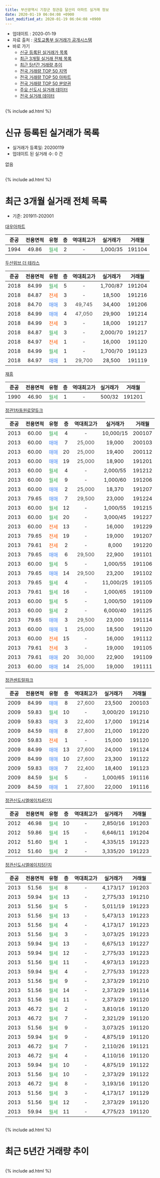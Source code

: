 ```yaml
---
title: 부산광역시 기장군 정관읍 달산리 아파트 실거래 정보
date: 2020-01-19 06:04:08 +0900
last_modified_at: 2020-01-19 06:04:08 +0900
---
```


* 업데이트 : 2020-01-19
* 자료 출처 : [국토교통부 실거래가 공개시스템](http://rt.molit.go.kr)
* 바로 가기
    * [신규 등록된 실거래가 목록](#신규-등록된-실거래가-목록)
    * [최근 3개월 실거래 전체 목록](#최근-3개월-실거래-전체-목록)
    * [최근 5년간 거래량 추이](#최근-5년간-거래량-추이)
    * [전국 거래량 TOP 50 지역](https://apt-info.github.io/apt-trade-info/최근-3개월-전국에서-가장-거래가-많이-발생한-지역)
    * [전국 거래량 TOP 50 아파트](https://apt-info.github.io/apt-trade-info/최근-3개월-전국에서-가장-거래가-많이-발생한-아파트)
    * [전국 거래량 TOP 50 분양권](https://apt-info.github.io/apt-trade-info/최근-3개월-전국에서-가장-거래가-많이-발생한-분양권)
    * [주요 신도시 실거래 데이터](https://apt-info.github.io/apt-trade-info/주요-신도시)
    * [전국 실거래 데이터](https://apt-info.github.io/apt-trade-info/전국)
<br>
{% include ad.html %}
<br>

# 신규 등록된 실거래가 목록
* 실거래가 등록일: 20200119
* 업데이트 된 실거래 수: 0 건

없음

<br>
{% include ad.html %}
<br>

# 최근 3개월 실거래 전체 목록
* 기준: 201911-202001


[대우아파트](https://search.naver.com/search.naver?query=%EB%B6%80%EC%82%B0%EA%B4%91%EC%97%AD%EC%8B%9C+%EA%B8%B0%EC%9E%A5%EA%B5%B0+%EC%A0%95%EA%B4%80%EC%9D%8D+%EB%8B%AC%EC%82%B0%EB%A6%AC+%EB%8C%80%EC%9A%B0%EC%95%84%ED%8C%8C%ED%8A%B8)

|준공|전용면적|유형|층|역대최고가|실거래가|거래월|
|:---:|:---:|:---:|:---:|:---:|:---:|:---:|
|1994|49.86|<span style="color:#34a853">월세</span>|2|<span style="color:#444444">-</span>|1,000/35|191104|

[두산위브 더 테라스](https://search.naver.com/search.naver?query=%EB%B6%80%EC%82%B0%EA%B4%91%EC%97%AD%EC%8B%9C+%EA%B8%B0%EC%9E%A5%EA%B5%B0+%EC%A0%95%EA%B4%80%EC%9D%8D+%EB%8B%AC%EC%82%B0%EB%A6%AC+%EB%91%90%EC%82%B0%EC%9C%84%EB%B8%8C+%EB%8D%94+%ED%85%8C%EB%9D%BC%EC%8A%A4)

|준공|전용면적|유형|층|역대최고가|실거래가|거래월|
|:---:|:---:|:---:|:---:|:---:|:---:|:---:|
|2018|84.99|<span style="color:#34a853">월세</span>|5|<span style="color:#444444">-</span>|1,700/87|191204|
|2018|84.87|<span style="color:#ff5a00">전세</span>|3|<span style="color:#444444">-</span>|18,500|191216|
|2018|84.70|<span style="color:#4285f3">매매</span>|3|<span style="color:#444444">49,745</span>|34,400|191206|
|2018|84.99|<span style="color:#4285f3">매매</span>|4|<span style="color:#444444">47,050</span>|29,900|191214|
|2018|84.99|<span style="color:#ff5a00">전세</span>|3|<span style="color:#444444">-</span>|18,000|191217|
|2018|84.87|<span style="color:#34a853">월세</span>|3|<span style="color:#444444">-</span>|2,000/70|191217|
|2018|84.97|<span style="color:#ff5a00">전세</span>|1|<span style="color:#444444">-</span>|16,000|191120|
|2018|84.99|<span style="color:#34a853">월세</span>|1|<span style="color:#444444">-</span>|1,700/70|191123|
|2018|84.97|<span style="color:#4285f3">매매</span>|1|<span style="color:#444444">29,700</span>|28,500|191119|

[재흥](https://search.naver.com/search.naver?query=%EB%B6%80%EC%82%B0%EA%B4%91%EC%97%AD%EC%8B%9C+%EA%B8%B0%EC%9E%A5%EA%B5%B0+%EC%A0%95%EA%B4%80%EC%9D%8D+%EB%8B%AC%EC%82%B0%EB%A6%AC+%EC%9E%AC%ED%9D%A5)

|준공|전용면적|유형|층|역대최고가|실거래가|거래월|
|:---:|:---:|:---:|:---:|:---:|:---:|:---:|
|1990|46.90|<span style="color:#34a853">월세</span>|1|<span style="color:#444444">-</span>|500/32|191201|

[정관1차동원로얄듀크](https://search.naver.com/search.naver?query=%EB%B6%80%EC%82%B0%EA%B4%91%EC%97%AD%EC%8B%9C+%EA%B8%B0%EC%9E%A5%EA%B5%B0+%EC%A0%95%EA%B4%80%EC%9D%8D+%EB%8B%AC%EC%82%B0%EB%A6%AC+%EC%A0%95%EA%B4%801%EC%B0%A8%EB%8F%99%EC%9B%90%EB%A1%9C%EC%96%84%EB%93%80%ED%81%AC)

|준공|전용면적|유형|층|역대최고가|실거래가|거래월|
|:---:|:---:|:---:|:---:|:---:|:---:|:---:|
|2013|60.00|<span style="color:#34a853">월세</span>|4|<span style="color:#444444">-</span>|10,000/15|200107|
|2013|60.00|<span style="color:#4285f3">매매</span>|7|<span style="color:#444444">25,000</span>|19,000|200103|
|2013|60.00|<span style="color:#4285f3">매매</span>|20|<span style="color:#444444">25,000</span>|19,400|200112|
|2013|60.00|<span style="color:#4285f3">매매</span>|19|<span style="color:#444444">25,000</span>|18,900|191201|
|2013|60.00|<span style="color:#34a853">월세</span>|4|<span style="color:#444444">-</span>|2,000/55|191212|
|2013|60.00|<span style="color:#34a853">월세</span>|9|<span style="color:#444444">-</span>|1,000/60|191206|
|2013|60.00|<span style="color:#4285f3">매매</span>|2|<span style="color:#444444">25,000</span>|18,370|191207|
|2013|79.65|<span style="color:#4285f3">매매</span>|7|<span style="color:#444444">29,500</span>|23,000|191224|
|2013|60.00|<span style="color:#34a853">월세</span>|12|<span style="color:#444444">-</span>|1,000/55|191215|
|2013|60.00|<span style="color:#34a853">월세</span>|20|<span style="color:#444444">-</span>|3,000/45|191227|
|2013|60.00|<span style="color:#ff5a00">전세</span>|13|<span style="color:#444444">-</span>|16,000|191229|
|2013|79.65|<span style="color:#ff5a00">전세</span>|19|<span style="color:#444444">-</span>|19,000|191207|
|2013|79.61|<span style="color:#ff5a00">전세</span>|2|<span style="color:#444444">-</span>|8,000|191220|
|2013|79.65|<span style="color:#4285f3">매매</span>|6|<span style="color:#444444">29,500</span>|22,900|191101|
|2013|60.00|<span style="color:#34a853">월세</span>|5|<span style="color:#444444">-</span>|1,000/55|191106|
|2013|79.65|<span style="color:#4285f3">매매</span>|14|<span style="color:#444444">29,500</span>|23,200|191102|
|2013|79.65|<span style="color:#34a853">월세</span>|4|<span style="color:#444444">-</span>|11,000/25|191105|
|2013|79.61|<span style="color:#34a853">월세</span>|16|<span style="color:#444444">-</span>|1,000/65|191109|
|2013|60.00|<span style="color:#34a853">월세</span>|5|<span style="color:#444444">-</span>|1,000/50|191109|
|2013|60.00|<span style="color:#34a853">월세</span>|2|<span style="color:#444444">-</span>|6,000/40|191125|
|2013|79.65|<span style="color:#4285f3">매매</span>|3|<span style="color:#444444">29,500</span>|23,000|191114|
|2013|60.00|<span style="color:#4285f3">매매</span>|1|<span style="color:#444444">25,000</span>|18,500|191120|
|2013|60.00|<span style="color:#ff5a00">전세</span>|15|<span style="color:#444444">-</span>|16,000|191112|
|2013|79.61|<span style="color:#ff5a00">전세</span>|3|<span style="color:#444444">-</span>|19,000|191105|
|2013|79.61|<span style="color:#4285f3">매매</span>|20|<span style="color:#444444">30,000</span>|22,900|191109|
|2013|60.00|<span style="color:#4285f3">매매</span>|14|<span style="color:#444444">25,000</span>|19,000|191111|

[정관센트럴파크](https://search.naver.com/search.naver?query=%EB%B6%80%EC%82%B0%EA%B4%91%EC%97%AD%EC%8B%9C+%EA%B8%B0%EC%9E%A5%EA%B5%B0+%EC%A0%95%EA%B4%80%EC%9D%8D+%EB%8B%AC%EC%82%B0%EB%A6%AC+%EC%A0%95%EA%B4%80%EC%84%BC%ED%8A%B8%EB%9F%B4%ED%8C%8C%ED%81%AC)

|준공|전용면적|유형|층|역대최고가|실거래가|거래월|
|:---:|:---:|:---:|:---:|:---:|:---:|:---:|
|2009|84.99|<span style="color:#4285f3">매매</span>|8|<span style="color:#444444">27,600</span>|23,500|200103|
|2009|59.83|<span style="color:#34a853">월세</span>|10|<span style="color:#444444">-</span>|3,000/20|191210|
|2009|59.83|<span style="color:#4285f3">매매</span>|3|<span style="color:#444444">22,400</span>|17,000|191214|
|2009|84.59|<span style="color:#4285f3">매매</span>|8|<span style="color:#444444">27,800</span>|21,000|191220|
|2009|59.83|<span style="color:#ff5a00">전세</span>|1|<span style="color:#444444">-</span>|15,000|191120|
|2009|84.99|<span style="color:#4285f3">매매</span>|13|<span style="color:#444444">27,600</span>|24,000|191124|
|2009|84.99|<span style="color:#4285f3">매매</span>|10|<span style="color:#444444">27,600</span>|23,300|191122|
|2009|59.83|<span style="color:#4285f3">매매</span>|7|<span style="color:#444444">22,400</span>|18,400|191123|
|2009|84.59|<span style="color:#34a853">월세</span>|5|<span style="color:#444444">-</span>|1,000/65|191116|
|2009|84.59|<span style="color:#4285f3">매매</span>|1|<span style="color:#444444">27,800</span>|22,000|191116|


<script async src="//pagead2.googlesyndication.com/pagead/js/adsbygoogle.js"></script>
<!-- 기본 -->
<ins class="adsbygoogle"
     style="display:block"
     data-ad-client="ca-pub-1142216861245946"
     data-ad-slot="4805727019"
     data-ad-format="auto"
     data-full-width-responsive="true"></ins>
<script>
(adsbygoogle = window.adsbygoogle || []).push({});
</script>


[정관신도시엘에이치4단지](https://search.naver.com/search.naver?query=%EB%B6%80%EC%82%B0%EA%B4%91%EC%97%AD%EC%8B%9C+%EA%B8%B0%EC%9E%A5%EA%B5%B0+%EC%A0%95%EA%B4%80%EC%9D%8D+%EB%8B%AC%EC%82%B0%EB%A6%AC+%EC%A0%95%EA%B4%80%EC%8B%A0%EB%8F%84%EC%8B%9C%EC%97%98%EC%97%90%EC%9D%B4%EC%B9%984%EB%8B%A8%EC%A7%80)

|준공|전용면적|유형|층|역대최고가|실거래가|거래월|
|:---:|:---:|:---:|:---:|:---:|:---:|:---:|
|2012|46.98|<span style="color:#34a853">월세</span>|10|<span style="color:#444444">-</span>|2,850/16|191203|
|2012|59.86|<span style="color:#34a853">월세</span>|15|<span style="color:#444444">-</span>|6,646/11|191204|
|2012|51.60|<span style="color:#34a853">월세</span>|1|<span style="color:#444444">-</span>|4,335/15|191223|
|2012|51.60|<span style="color:#34a853">월세</span>|2|<span style="color:#444444">-</span>|3,335/20|191223|

[정관신도시엘에이치5단지](https://search.naver.com/search.naver?query=%EB%B6%80%EC%82%B0%EA%B4%91%EC%97%AD%EC%8B%9C+%EA%B8%B0%EC%9E%A5%EA%B5%B0+%EC%A0%95%EA%B4%80%EC%9D%8D+%EB%8B%AC%EC%82%B0%EB%A6%AC+%EC%A0%95%EA%B4%80%EC%8B%A0%EB%8F%84%EC%8B%9C%EC%97%98%EC%97%90%EC%9D%B4%EC%B9%985%EB%8B%A8%EC%A7%80)

|준공|전용면적|유형|층|역대최고가|실거래가|거래월|
|:---:|:---:|:---:|:---:|:---:|:---:|:---:|
|2013|51.56|<span style="color:#34a853">월세</span>|8|<span style="color:#444444">-</span>|4,173/17|191203|
|2013|59.94|<span style="color:#34a853">월세</span>|13|<span style="color:#444444">-</span>|2,775/33|191210|
|2013|51.56|<span style="color:#34a853">월세</span>|5|<span style="color:#444444">-</span>|5,011/19|191223|
|2013|51.56|<span style="color:#34a853">월세</span>|13|<span style="color:#444444">-</span>|5,473/13|191223|
|2013|51.56|<span style="color:#34a853">월세</span>|4|<span style="color:#444444">-</span>|4,173/17|191223|
|2013|51.56|<span style="color:#34a853">월세</span>|3|<span style="color:#444444">-</span>|3,073/25|191223|
|2013|59.94|<span style="color:#34a853">월세</span>|13|<span style="color:#444444">-</span>|6,675/13|191227|
|2013|59.94|<span style="color:#34a853">월세</span>|12|<span style="color:#444444">-</span>|2,775/33|191223|
|2013|51.56|<span style="color:#34a853">월세</span>|11|<span style="color:#444444">-</span>|4,973/13|191223|
|2013|59.94|<span style="color:#34a853">월세</span>|4|<span style="color:#444444">-</span>|2,775/33|191223|
|2013|51.56|<span style="color:#34a853">월세</span>|9|<span style="color:#444444">-</span>|2,373/29|191210|
|2013|51.56|<span style="color:#34a853">월세</span>|14|<span style="color:#444444">-</span>|2,373/29|191114|
|2013|51.56|<span style="color:#34a853">월세</span>|11|<span style="color:#444444">-</span>|2,373/29|191120|
|2013|46.72|<span style="color:#34a853">월세</span>|2|<span style="color:#444444">-</span>|3,810/16|191120|
|2013|46.72|<span style="color:#34a853">월세</span>|7|<span style="color:#444444">-</span>|2,321/29|191120|
|2013|51.56|<span style="color:#34a853">월세</span>|9|<span style="color:#444444">-</span>|3,073/25|191120|
|2013|59.94|<span style="color:#34a853">월세</span>|9|<span style="color:#444444">-</span>|4,875/19|191120|
|2013|46.72|<span style="color:#34a853">월세</span>|7|<span style="color:#444444">-</span>|2,110/26|191121|
|2013|46.72|<span style="color:#34a853">월세</span>|4|<span style="color:#444444">-</span>|4,110/16|191120|
|2013|59.94|<span style="color:#34a853">월세</span>|10|<span style="color:#444444">-</span>|4,875/19|191122|
|2013|51.56|<span style="color:#34a853">월세</span>|10|<span style="color:#444444">-</span>|2,373/29|191122|
|2013|46.72|<span style="color:#34a853">월세</span>|8|<span style="color:#444444">-</span>|3,193/16|191120|
|2013|51.56|<span style="color:#34a853">월세</span>|3|<span style="color:#444444">-</span>|4,173/17|191129|
|2013|51.56|<span style="color:#34a853">월세</span>|12|<span style="color:#444444">-</span>|2,373/29|191120|
|2013|59.94|<span style="color:#34a853">월세</span>|11|<span style="color:#444444">-</span>|4,775/23|191120|


<br>
{% include ad.html %}
<br>

# 최근 5년간 거래량 추이


<div style="width:100%;">
    <canvas id="deal_progress" height="200"></canvas>
</div>

<script>
new Chart(document.getElementById("deal_progress"), {
    type: 'line',
    data: {
        labels: ['201501','201502','201503','201504','201505','201506','201507','201508','201509','201510','201511','201512','201601','201602','201603','201604','201605','201606','201607','201608','201609','201610','201611','201612','201701','201702','201703','201704','201705','201706','201707','201708','201709','201710','201711','201712','201801','201802','201803','201804','201805','201806','201807','201808','201809','201810','201811','201812','201901','201902','201903','201904','201905','201906','201907','201908','201909','201910','201911','201912','202001'],
        datasets: [{
            label: '매매',
            pointRadius: 1,
            data: [19, 19, 25, 23, 23, 24, 36, 32, 25, 31, 14, 12, 11, 16, 12, 19, 11, 6, 22, 22, 12, 19, 14, 9, 7, 11, 7, 10, 6, 9, 5, 2, 8, 2, 5, 8, 11, 6, 8, 9, 4, 8, 7, 5, 7, 6, 7, 7, 4, 3, 4, 6, 10, 6, 3, 7, 11, 10, 11, 7, 3],
            borderColor: "rgba(255, 201, 14, 1)",
            backgroundColor: "rgba(255, 201, 14, 0.5)",
            fill: false,
            lineTension: 0
        },{
            label: '전월세',
            pointRadius: 1,
            data: [11, 9, 25, 10, 10, 44, 29, 21, 15, 21, 77, 41, 20, 22, 15, 23, 18, 23, 21, 25, 12, 59, 15, 12, 33, 12, 13, 13, 9, 26, 31, 14, 20, 12, 37, 19, 11, 22, 19, 13, 21, 22, 25, 24, 34, 37, 21, 19, 16, 13, 13, 17, 11, 14, 19, 18, 12, 23, 26, 28, 1],
            borderColor: "rgba(0, 141, 185, 1)",
            backgroundColor: "rgba(0, 141, 185, 0.5)",
            fill: false,
            lineTension: 0
        }
        ]
    },
    options: {
        responsive: true,
        title: {
            display: false
        },
        tooltips: {
            mode: 'index',
            intersect: false
        },
        hover: {
            mode: 'nearest',
            intersect: true
        },
        scales: {
            xAxes: [{
                display: true,
                scaleLabel: {
                    display: true,
                    labelString: '년/월'
                }
            }],
            yAxes: [{
                display: true,
                ticks: {
                    suggestedMin: 0,
                },
                scaleLabel: {
                    display: true,
                    labelString: '실거래 수'
                }
            }]
        }
    }
});

</script>


<br>
{% include ad.html %}
<br>

